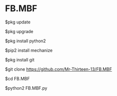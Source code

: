 # FB.MBF

$pkg update

$pkg upgrade

$pkg install python2

$pip2 install mechanize

$pkg install git

$git clone https://github.com/Mr-Thirteen-13/FB.MBF

$cd FB.MBF

$python2 FB.MBF.py
